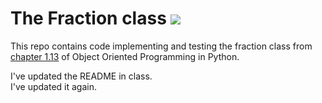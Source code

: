 # The Fraction class ![](https://api.travis-ci.com/shartono17/fraction.svg?branch=master)

This repo contains code implementing and testing the fraction class from [chapter 1.13](https://runestone.academy/runestone/books/published/pythonds/Introduction/ObjectOrientedProgramminginPythonDefiningClasses.html#a-fraction-class) of Object Oriented Programming in Python.

I've updated the README in class.  
I've updated it again.
